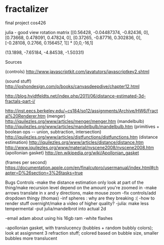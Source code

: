# fractalizer
final project cos426

julia - good view rotation matrix
[[0.56428, -0.04487374, -0.82436, 0], [0.73668, 0.478091, 0.47824, 0], [0.37265, -0.87716, 0.302836, 0], [-0.28108, 0.2766, 0.156457, 1]] * [0,0,-16,1]




(13.1898, -7.65184, -4.84538, -1.50331)

Sources

(controls) http://www.javascriptkit.com/javatutors/javascriptkey2.shtml

(sound stuff) http://joshondesign.com/p/books/canvasdeepdive/chapter12.html

http://blog.hvidtfeldts.net/index.php/2011/06/distance-estimated-3d-fractals-part-i/

http://inst.eecs.berkeley.edu/~cs184/sp12/assignments/Archive/HW6/Fractal%20Renderer.htm
(menger) http://iquilezles.org/www/articles/menger/menger.htm
(mandelbulb) http://iquilezles.org/www/articles/mandelbulb/mandelbulb.htm
(primitives + boolean ops -- union, subtraction, intersection) http://iquilezles.org/www/articles/distfunctions/distfunctions.htm
(distance estimation) http://iquilezles.org/www/articles/distance/distance.htm
http://www.iquilezles.org/www/material/nvscene2008/nvscene2008.htm
(apollonian gasket) http://en.wikipedia.org/wiki/Apollonian_gasket

(frames per second) https://documentation.apple.com/en/finalcutpro/usermanual/index.html#chapter=D%26section=3%26tasks=true


Bugs
Controls
	-make the distance estimation only look at part of the thing/make recursion level depend on the amount you're zoomed in
	-make arrows translate in x and y directions, make mouse zoom
	-fix controls/add dropdown thingy (thomas)
-inf spheres : why are they breaking :(
-how to render stuff overnight/make a video of higher quality?
-julia: make less tempermental
-put julia/mandelbrot into actual 2d

-email adam about using his 16gb ram
-white flashes

-apollonian gasket, with translucency (bubbles + random bubbly colors); look at assignment 3 refraction stuff; colored based on bubble size, smaller bubbles more translucent
